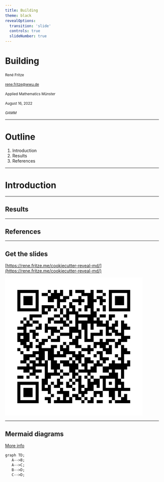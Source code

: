 ```yaml
---
title: Building
theme: black
revealOptions:
  transition: 'slide'
  controls: true
  slideNumber: true
---
```


# Building

<small>René Fritze</small>

<small>rene.fritze@wwu.de</small>

<small>Applied Mathematics Münster</small>

<small>August 16, 2022</small>

<small>*GAMM*</small>

---

# Outline

1. Introduction
2. Results
3. References

---

# Introduction

---

## Results

---

## References

---

<div class="container">

<div>

## Get the slides

[https://rene.fritze.me/cookiecutter-reveal-md/](https://rene.fritze.me/cookiecutter-reveal-md/)

</div>

<div>
<img src="qr_self.png" />
</div>
</div>

---

## Mermaid diagrams

[More info](https://mermaid-js.github.io/mermaid/)

```mermaid
graph TD;
   A-->B;
   A-->C;
   B-->D;
   C-->D;
```
